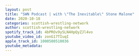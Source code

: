 ```yaml
---
layout: post
title: "SWN Podcast | with \"The Inevitable\" Stone Malone"
date: 2020-10-18
categories: scottish-wrestling-network
author: scottish-wrestling-network
spotify_track_id: 4bPROv9ySLN4HpQyZJl4vo
youtube_video_id: zonG17TIuqI
apple_track_id: 1000500510036
youtube_metadata: 
---
```

